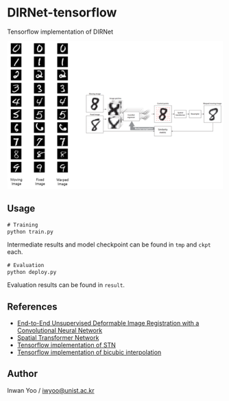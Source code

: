 # DIRNet-tensorflow
Tensorflow implementation of DIRNet

![alt tag](misc/DIRNet.png)

## Usage
```
# Training
python train.py
```
Intermediate results and model checkpoint can be found in ```tmp``` and ```ckpt``` each.

```
# Evaluation
python deploy.py 
```
Evaluation results can be found in ```result```.

## References
- [End-to-End Unsupervised Deformable Image Registration with a Convolutional Neural Network](https://arxiv.org/abs/1704.06065)
- [Spatial Transformer Network](https://arxiv.org/abs/1704.06065)
- [Tensorflow implementation of STN](https://github.com/daviddao/spatial-transformer-tensorflow/blob/master/spatial_transformer.py)
- [Tensorflow implementation of bicubic interpolation](https://github.com/iwyoo/bicubic_interp-tensorflow)

## Author
Inwan Yoo / iwyoo@unist.ac.kr
